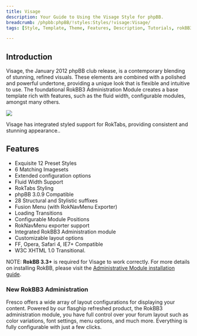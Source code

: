```yaml
---
title: Visage
description: Your Guide to Using the Visage Style for phpBB.
breadcrumb: /phpbb:phpBB/!styles:Styles/!visage:Visage/
tags: [Style, Template, Theme, Features, Description, Tutorials, rokBB3]

---
```


Introduction
-----

Visage, the January 2012 phpBB club release, is a contemporary blending of stunning, refined visuals. These elements are combined with a polished and powerful undertone, providing a unique look that is flexible and intuitive to use. The foundational RokBB3 Administration Module creates a base template rich with features, such as the fluid width, configurable modules, amongst many others. 

![][style]

Visage has integrated styled support for RokTabs, providing consistent and stunning appearance..

Features
-----

* Exquisite 12 Preset Styles
* 6 Matching Imagesets
* Extended configuration options
* Fluid Width Support
* RokTabs Styling
* phpBB 3.0.9 Compatible
* 28 Structural and Stylistic suffixes
* Fusion Menu (with RokNavMenu Exporter)
* Loading Transitions
* Configurable Module Positions
* RokNavMenu exporter support
* Integrated RokBB3 Administration module
* Customizable layout options
* FF, Opera, Safari 4, IE7+ Compatible
* W3C XHTML 1.0 Transitional.

NOTE: **RokBB 3.3+** is required for Visage to work correctly. For more details on installing RokBB, please visit the [Administrative Module installation guide][adminguide].

### New RokBB3 Administration

Fresco offers a wide array of layout configurations for displaying your content. Powered by our flasghip refreshed product, the RokBB3 administration module, you have full control over your forum layout such as color variations, font settings, menu options, and much more. Everything is fully configurable with just a few clicks.

[adminguide]: ../../start/styles.md#installing-administrative-modules
[style]: assets/visage.jpeg
[rokbridge]: http://www.rockettheme.com/extensions-joomla/rokbridge